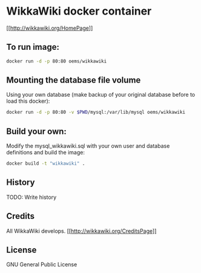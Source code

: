# WikkaWiki docker container
[[http://wikkawiki.org/HomePage]]

## To run image:

~~~~bash
docker run -d -p 80:80 oems/wikkawiki
~~~~

## Mounting the database file volume

Using your own database (make backup of your original database before to load this docker):
~~~~bash
docker run -d -p 80:80 -v $PWD/mysql:/var/lib/mysql oems/wikkawiki
~~~~

## Build your own:

Modify the mysql_wikkawiki.sql with your own user and database definitions and build the image:
~~~~bash
docker build -t "wikkawiki" .
~~~~

## History

TODO: Write history

## Credits

All WikkaWiki develops.
[[http://wikkawiki.org/CreditsPage]]

## License

GNU General Public License
